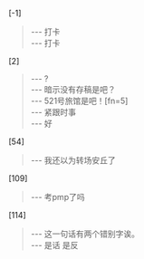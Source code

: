 
[-1] 
>--- 打卡<br>
>--- 打卡<br>

[2] 
>--- ?<br>
>--- 暗示没有存稿是吧？<br>
>--- 521号旅馆是吧！[fn=5]<br>
>--- 紧跟时事<br>
>--- 好<br>

[54] 
>--- 我还以为转场安丘了<br>

[109] 
>--- 考pmp了吗<br>

[114] 
>--- 这一句话有两个错别字诶。<br>
>--- 是话
是反<br>
